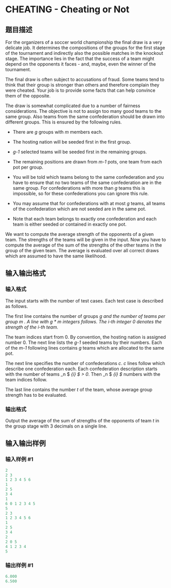 # CHEATING - Cheating or Not

## 题目描述

For the organizers of a soccer world championship the final draw is a very delicate job. It determines the compositions of the groups for the first stage of the tournament and indirectly also the possible matches in the knockout stage. The importance lies in the fact that the success of a team might depend on the opponents it faces - and, maybe, even the winner of the tournament.

The final draw is often subject to accusations of fraud. Some teams tend to think that their group is stronger than others and therefore complain they were cheated. Your job is to provide some facts that can help convince them of the opposite.

The draw is somewhat complicated due to a number of fairness considerations. The objective is not to assign too many good teams to the same group. Also teams from the same confederation should be drawn into different groups. This is ensured by the following rules.

- There are _g_ groups with _m_ members each.

- The hosting nation will be seeded first in the first group.

- _g-1_ selected teams will be seeded first in the remaining groups.

- The remaining positions are drawn from _m-1_ pots, one team from each pot per group.

- You will be told which teams belong to the same confederation and you have to ensure that no two teams of the same confederation are in the same group. For confederations with more than _g_ teams this is impossible, so for these confederations you can ignore this rule.

- You may assume that for confederations with at most _g_ teams, all teams of the confederation which are not seeded are in the same pot.

- Note that each team belongs to exactly one confederation and each team is either seeded or contained in exactly one pot.

We want to compute the average strength of the opponents of a given team. The strengths of the teams will be given in the input. Now you have to compute the average of the sum of the strengths of the other teams in the group of the given team. The average is evaluated over all correct draws which are assumed to have the same likelihood.

## 输入输出格式

### 输入格式

The input starts with the number of test cases. Each test case is described as follows.

The first line contains the number of groups _g and the number of teams per group _m . A line with _g \* m_ integers follows. The _i_-th integer _0 denotes the strength of the _i_-th team.___

The team indices start from 0. By convention, the hosting nation is assigned number 0. The next line lists the _g-1_ seeded teams by their numbers. Each of the _m-1_ following lines contains _g_ teams which are allocated to the same pot.

The next line specifies the number of confederations _c_. _c_ lines follow which describe one confederation each. Each confederation description starts with the number of teams _n $ _{i} $ > 0_. Then _n $ _{i} $_ numbers with the team indices follow.

The last line contains the number _t_ of the team, whose average group strength has to be evaluated.

### 输出格式

Output the average of the sum of strengths of the opponents of team _t_ in the group stage with 3 decimals on a single line.

## 输入输出样例

### 输入样例 #1

```cpp
2
2 3
1 2 3 4 5 6
1
2 5
3 4
1
6 0 1 2 3 4 5
5
2 3
1 2 3 4 5 6
1
2 5
3 4
2
2 0 5
4 1 2 3 4
5
```


### 输出样例 #1

```cpp
6.000
6.500
```


